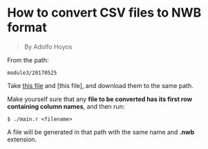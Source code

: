 
# How to convert CSV files to NWB format
> By Adolfo Hoyos


From the path:


```
module3/20170525
```

Take [this file](main.r) and [this file], and download them to the same path.

Make yourself sure that any **file to be converted has its first row containing column names**, and then run:

```
$ ./main.r <filename>
```

A file will be generated in that path with the same name and **.nwb** extension.


